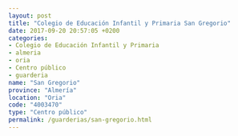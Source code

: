 ```yaml
---
layout: post
title: "Colegio de Educación Infantil y Primaria San Gregorio"
date: 2017-09-20 20:57:05 +0200
categories:
- Colegio de Educación Infantil y Primaria
- almeria
- oria
- Centro público
- guarderia
name: "San Gregorio"
province: "Almería"
location: "Oria"
code: "4003470"
type: "Centro público"
permalink: /guarderias/san-gregorio.html
---
```

